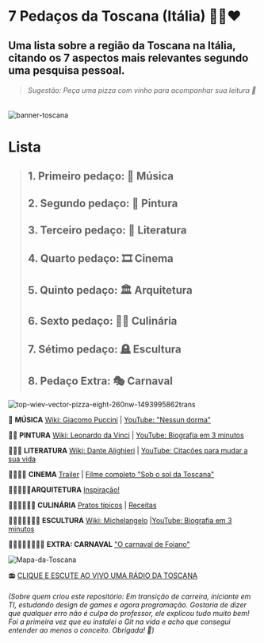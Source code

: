 # 7 Pedaços da Toscana (Itália) :green_heart::white_heart::heart:

## Uma lista sobre a região da Toscana na Itália, citando os 7 aspectos mais relevantes segundo uma pesquisa pessoal.

> ###### <em> Sugestão: Peça uma pizza com vinho para acompanhar sua leitura 🍷 </em>


![banner-toscana](https://user-images.githubusercontent.com/98847250/169171953-330fad5d-233f-4a2c-8952-125dcafb2c9c.png)

# __Lista__
> ## 1. Primeiro pedaço: :musical_note: Música
> ## 2. Segundo pedaço: :art: Pintura
> ## 3. Terceiro pedaço: :book: Literatura
> ## 4. Quarto pedaço: :film_strip: Cinema
> ## 5. Quinto pedaço: :classical_building: Arquitetura
> ## 6. Sexto pedaço: :woman_cook: Culinária
> ## 7. Sétimo pedaço: :headstone: Escultura
> ## 8. Pedaço Extra: :performing_arts: Carnaval

![top-wiev-vector-pizza-eight-260nw-1493995862trans](https://user-images.githubusercontent.com/98847250/169176413-a0a00983-855b-4a77-8bcd-5430f2e94eaf.png)

:pizza: __MÚSICA__ [Wiki: Giacomo Puccini](https://pt.wikipedia.org/wiki/Giacomo_Puccini) | [YouTube: "Nessun dorma"](https://www.youtube.com/watch?v=Uau48wh5CeI)

:pizza::pizza: __PINTURA__ [Wiki: Leonardo da Vinci](https://pt.wikipedia.org/wiki/Leonardo_da_Vinci) | [YouTube: Biografia em 3 minutos](https://www.youtube.com/watch?v=YuJm8gN_prU)

:pizza::pizza::pizza: __LITERATURA__ [Wiki: Dante Alighieri](https://pt.wikipedia.org/wiki/Dante_Alighieri) | [YouTube: Citações para mudar a sua vida](https://www.youtube.com/watch?v=FGL0x4yAWSM)

:pizza::pizza::pizza::pizza: __CINEMA__ [Trailer](https://www.youtube.com/watch?v=RGkkt8kCj8A) | [Filme completo "Sob o sol da Toscana"](https://superflix.club/filmes/sob-o-sol-da-toscana/)

:pizza::pizza::pizza::pizza::pizza:__ARQUITETURA__ [Inspiração!](https://br.pinterest.com/ferrazluizc0085/arquitetura-toscana/)

:pizza::pizza::pizza::pizza::pizza::pizza:  __CULINÁRIA__ [Pratos típicos](https://italiana.blog.br/pratos-tipicos-da-toscana/) | [Receitas](https://asdistancias.com/2019/02/13/17-pratos-tipicos-para-provar-na-toscana/)

:pizza::pizza::pizza::pizza::pizza::pizza::pizza: __ESCULTURA__ [Wiki: Michelangelo](https://pt.wikipedia.org/wiki/Michelangelo) |[YouTube: Biografia em 3 minutos](https://www.youtube.com/watch?v=-zGxPHhKYAM)

:pizza::pizza::pizza::pizza::pizza::pizza::pizza::pizza: __EXTRA: CARNAVAL__ ["O carnaval de Foiano"](https://passeiosnatoscana.com/o-carnaval-de-foiano-della-chiana/)


![Mapa-da-Toscana](https://user-images.githubusercontent.com/98847250/169179137-10663d1d-038f-4f2a-851d-0fa077383025.png)

 :radio: [CLIQUE E ESCUTE AO VIVO UMA RÁDIO DA TOSCANA](http://www.radios.com.br/play/133264)

######  (Sobre quem criou este repositório: Em transição de carreira, iniciante em TI, estudando design de games e agora programação. Gostaria de dizer que qualquer erro não é culpa do professor, ele explicou tudo muito bem! Foi a primeira vez que eu instalei o Git na vida e acho que consegui entender ao menos o conceito. Obrigada! :blue_heart:)
